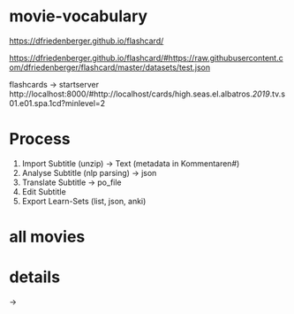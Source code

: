 # movie-vocabulary

https://dfriedenberger.github.io/flashcard/

https://dfriedenberger.github.io/flashcard/#https://raw.githubusercontent.com/dfriedenberger/flashcard/master/datasets/test.json


flashcards -> startserver
http://localhost:8000/#http://localhost/cards/high.seas.el.albatros._2019_.tv.s01.e01.spa.1cd?minlevel=2




# Process
1. Import Subtitle (unzip) -> Text (metadata in Kommentaren#)
2. Analyse Subtitle (nlp parsing) -> json
3. Translate Subtitle -> po_file
4. Edit Subtitle
4. Export Learn-Sets (list, json, anki)

# all movies

# details
-> 